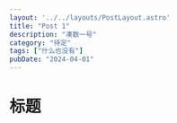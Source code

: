 ```yaml
---
layout: '../../layouts/PostLayout.astro'
title: "Post 1"
description: "凑数一号"
category: "待定"
tags: ["什么也没有"]
pubDate: "2024-04-01"
---
```


# 标题

